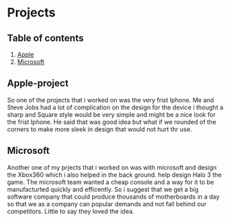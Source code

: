# Projects

## Table of contents

1. [Apple](#apple-project)
2. [Microsoft](#microsoft)

## Apple-project

So one of the projects that i worked on was the very frist Iphone. Me and Steve Jobs had a lot of complication on the design for the device i thought a sharp and Square style would be very simple and might be a nice look for the frist Iphone. He said that was good idea but what if we rounded of the corners to make more sleek in design that would not hurt thr use.

## Microsoft

Another one of my prjects that i worked on was with microsoft and design the Xbox360 which i also helped in the back ground. help design Halo 3 the game. The microsoft team wanted a cheap console and a way for it to be manufacturted quickly and efficently. So i suggest that we get a big software company that could produce thousands of motherboards in a day so that we as a company can popular demands and not fall behind our competitors. Little to say they loved the idea.
